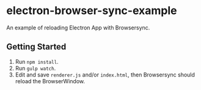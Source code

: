 # electron-browser-sync-example

An example of reloading Electron App with Browsersync.

## Getting Started

1. Run `npm install`.
2. Run `gulp watch`.
3. Edit and save `renderer.js` and/or `index.html`, then Browsersync should reload the BrowserWindow.
